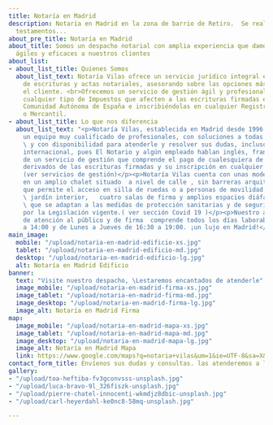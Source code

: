 ```yaml
---
title: Notaría en Madrid
description: Notaría en Madrid en la zona de barrio de Retiro.  Se realizan poderes,
  testamentos...
about_pre_title: Notaría en Madrid
about_title: Somos un despacho notarial con amplia experiencia que damos soluciones
  ágiles y eficaces a nuestros clientes
about_list:
- about_list_title: Quienes Somos
  about_list_text: Notaría Vilas ofrece un servicio jurídico integral en la firma
    de escrituras y actas notariales, asesorando sobre las opciones más  idóneas para
    el cliente. <br>Ofrecemos un servicio de gestión ágil y profesional, tramitando
    cualquier tipo de Impuestos que afecten a las escrituras firmadas en cualquier
    Comunidad Autónoma de España e inscribiéndolas en cualquier Registro de la Propiedad
    o Mercantil.
- about_list_title: Lo que nos diferencia
  about_list_text: "<p>Notaría Vilas, establecida en Madrid desde 1996, cuenta con
    un equipo muy cualificado de profesionales, con soluciones a todas sus iniciativas
    \ y con disponibilidad para atenderle y resolver sus dudas, incluso en el ámbito
    internacional, pues El Notario y algún empleado hablan inglés, francés y catalán.</p><p>Disponemos
    de un servicio de gestión que comprende el pago de cualesquiera de los Impuestos
    derivados de las escrituras firmadas y su inscripción en cualquier Registro Público.
    (ver servicios de gestión)</p><p>Notaría Vilas cuenta con unas modernas instalaciones
    en un amplio chalet situado  a nivel de calle , sin barreras arquitectónicas,
    que permite el acceso en silla de ruedas o a personas de movilidad reducida. Posee
    \ jardín interior,   cuatro salas de firma y amplios espacios diáfanos  de espera,
    \ que se adaptan a las medidas de protección sanitarias y de seguridad establecidas
    por la Legislación vigente.( ver sección Covid 19 )</p><p>Nuestro amplísimo horario
    de atención al público y de firma  comprende todos los días laborables de 9:00
    a 14:00 y de Lunes a Jueves de 16:30 a 19:00. ¡un lujo en Madrid!</p>"
main_image:
  mobile: "/upload/notaria-en-madrid-edificio-xs.jpg"
  tablet: "/upload/notaria-en-madrid-edificio-md.jpg"
  desktop: "/upload/notaria-en-madrid-edificio-lg.jpg"
  alt: Notaría en Madrid Edificio
banner:
  text: "Visite nuestro despacho, \Lestaremos encantados de atenderle"
  image_mobile: "/upload/notaria-en-madrid-firma-xs.jpg"
  image_tablet: "/upload/notaria-en-madrid-firma-md.jpg"
  image_desktop: "/upload/notaria-en-madrid-firma-lg.jpg"
  image_alt: Notaría en Madrid Firma
map:
  image_mobile: "/upload/notaria-en-madrid-mapa-xs.jpg"
  image_tablet: "/upload/notaria-en-madrid-mapa-md.jpg"
  image_desktop: "/upload/notaria-en-madrid-mapa-lg.jpg"
  image_alt: Notaría en Madrid Mapa
  link: https://www.google.com/maps?q=notaria+vilas&um=1&ie=UTF-8&sa=X&ved=2ahUKEwiT-q_L273pAhXFSxUIHd8TBxwQ_AUoAXoECBMQAw
contact_form_title: Envíenos sus dudas y consultas. las atenderemos a la menor brevedad
gallery:
- "/upload/toa-heftiba-fv3gconvsss-unsplash.jpg"
- "/upload/luca-bravo-9l_326fiszk-unsplash.jpg"
- "/upload/pierre-chatel-innocenti-wkmdjz8dbic-unsplash.jpg"
- "/upload/carl-heyerdahl-ke0nc8-58mq-unsplash.jpg"

---
```

<Banner 
    :image="$page.frontmatter.main_image.desktop"
    :image_mobile="$page.frontmatter.main_image.mobile"
    :image_tablet="$page.frontmatter.main_image.tablet"
    :image_alt="$page.frontmatter.main_image.alt" />

<div id="la-notaria">
  <Title 
    :title="$page.frontmatter.about_title" 
    :pretitle="$page.frontmatter.about_pre_title" />
</div>

<AboutList 
    :list="$page.frontmatter.about_list" />

<ClientOnly>
  <Gallery :slides="$page.frontmatter.gallery"/>
</ClientOnly>
<!--
<Banner 
    :text="$page.frontmatter.banner.banner_text"
    :image="$page.frontmatter.banner.image_desktop"
    :image_mobile="$page.frontmatter.banner.image_mobile"
    :image_tablet="$page.frontmatter.banner.image_tablet"
    :image_alt="$page.frontmatter.banner.image_alt" />
-->
<Address />

<Banner 
    :image="$page.frontmatter.map.image_desktop"
    :image_mobile="$page.frontmatter.map.image_mobile"
    :image_tablet="$page.frontmatter.map.image_tablet"
    :image_alt="$page.frontmatter.map.image_alt"
    :link="$page.frontmatter.map.link"
    :target="'external'" />

<ContactForm 
    :title="$page.frontmatter.contact_form_title" />



<script>
  export default {
    created () {
      if (this.$ssrContext) {
        // https://code.luasoftware.com/tutorials/vuepress/vuepress-add-json-structured-data-to-page/
        // https://developers.google.com/search/docs/data-types/local-business
        // https://schema.org/Notary
        const extra = `
<script type="application/ld+json">
{
      "@context": "https://schema.org",
      "@type": "Notary",
      "image": [
        "https://notaria.netlify.app/upload/notaria-en-madrid-edificio-md.jpg",
        "https://notaria.netlify.app/upload/notaria-en-madrid-firma-md.jpg"
      ],
      "name": "Notaría Vilas",
      "email": "notariavilas@notariavilas.com",
      "telephone": "+34915014100",
      "faxNumber": "915017296",
      "logo": "http://www.example.com/images/logo.png",
      "address": {
        "@type": "PostalAddress",
        "streetAddress": "Calle del Conde de Cartagena, 43",
        "addressLocality": "Madrid",
        "addressRegion": "Madrid",
        "postalCode": "28007",
        "addressCountry": "ES"
      },
      "geo": {
        "@type": "GeoCoordinates",
        "latitude": 40.407637,
        "longitude": -3.672392
      },
      "url": "https://notaria.netlify.app",
      "openingHoursSpecification": [
        {
          "@type": "OpeningHoursSpecification",
          "dayOfWeek": [
            "Monday",
            "Tuesday",
            "Wednesday",
            "Thursday",
            "Friday"
          ],
          "opens": "09:00",
          "closes": "14:00"
        },
        {
          "@type": "OpeningHoursSpecification",
          "dayOfWeek": [
            "Monday",
            "Tuesday",
            "Wednesday",
            "Thursday"
          ],
          "opens": "16:30",
          "closes": "19:00"
        }
      ]
    }
<\/script>
        `;
        // this.$ssrContext.userHeadTags += extra
        this.$ssrContext.pageMeta += extra;
      }
    }
  }
</script>